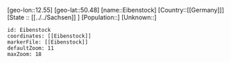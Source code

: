 ﻿---
location: [50.48,12.55]
mapzoom: [7,12] 
mapmarker: city 
type: City
tags:
- geo/City


SpocWebEntityId: 29992
isDeleted: false
confidential: public

---
[geo-lon::12.55]
[geo-lat::50.48]
[name::Eibenstock]
[Country::[[Germany]]]
[State :: [[../../Sachsen]] ]
[Population::]
[Unknown::]


```leaflet
id: Eibenstock
coordinates: [[Eibenstock]]
markerFile: [[Eibenstock]]
defaultZoom: 11 
maxZoom: 18
```
